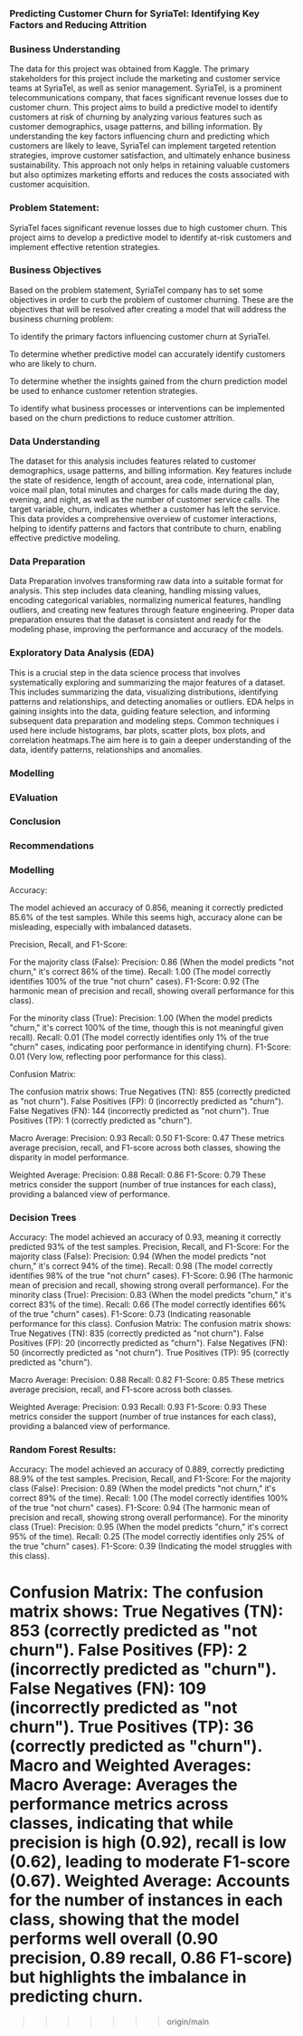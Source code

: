 ### Predicting Customer Churn for SyriaTel: Identifying Key Factors and Reducing Attrition
### Business Understanding
The data for this project was obtained from Kaggle. The primary stakeholders for this project include the marketing and customer service teams at SyriaTel, as well as senior management. SyriaTel, is a prominent telecommunications company, that faces significant revenue losses due to customer churn. This project aims to build a predictive model to identify customers at risk of churning by analyzing various features such as customer demographics, usage patterns, and billing information. By understanding the key factors influencing churn and predicting which customers are likely to leave, SyriaTel can implement targeted retention strategies, improve customer satisfaction, and ultimately enhance business sustainability. This approach not only helps in retaining valuable customers but also optimizes marketing efforts and reduces the costs associated with customer acquisition.

### Problem Statement:
SyriaTel faces significant revenue losses due to high customer churn. This project aims to develop a predictive model to identify at-risk customers and implement effective retention strategies.

### Business Objectives
Based on the problem statement, SyriaTel company has to set some objectives in order to curb the problem of customer churning. These are the objectives that will be resolved after creating a model that will address the business churning problem:

To identify the primary factors influencing customer churn at SyriaTel.

To determine whether predictive model can accurately identify customers who are likely to churn.

To determine whether the insights gained from the churn prediction model be used to enhance customer retention strategies.

To identify what business processes or interventions can be implemented based on the churn predictions to reduce customer attrition.

### Data Understanding
The dataset for this analysis includes features related to customer demographics, usage patterns, and billing information. Key features include the state of residence, length of account, area code, international plan, voice mail plan, total minutes and charges for calls made during the day, evening, and night, as well as the number of customer service calls. The target variable, churn, indicates whether a customer has left the service. This data provides a comprehensive overview of customer interactions, helping to identify patterns and factors that contribute to churn, enabling effective predictive modeling.

### Data Preparation 
Data Preparation involves transforming raw data into a suitable format for analysis. This step includes data cleaning, handling missing values, encoding categorical variables, normalizing numerical features, handling outliers, and creating new features through feature engineering. Proper data preparation ensures that the dataset is consistent and ready for the modeling phase, improving the performance and accuracy of the models.

### Exploratory Data Analysis (EDA)
This is a crucial step in the data science process that involves systematically exploring and summarizing the major features of a dataset. This includes summarizing the data, visualizing distributions, identifying patterns and relationships, and detecting anomalies or outliers. EDA helps in gaining insights into the data, guiding feature selection, and informing subsequent data preparation and modeling steps. Common techniques i used here include histograms, bar plots, scatter plots, box plots, and correlation heatmaps.The aim here is to gain a deeper understanding of the data, identify patterns, relationships and anomalies.
### Modelling

### EValuation

### Conclusion

### Recommendations







### Modelling
Accuracy:

The model achieved an accuracy of 0.856, meaning it correctly predicted 85.6% of the test samples. While this seems high, accuracy alone can be misleading, especially with imbalanced datasets.

Precision, Recall, and F1-Score:

For the majority class (False):
Precision: 0.86 (When the model predicts "not churn," it's correct 86% of the time).
Recall: 1.00 (The model correctly identifies 100% of the true "not churn" cases).
F1-Score: 0.92 (The harmonic mean of precision and recall, showing overall performance for this class).

For the minority class (True):
Precision: 1.00 (When the model predicts "churn," it's correct 100% of the time, though this is not meaningful given recall).
Recall: 0.01 (The model correctly identifies only 1% of the true "churn" cases, indicating poor performance in identifying churn).
F1-Score: 0.01 (Very low, reflecting poor performance for this class).

Confusion Matrix:

The confusion matrix shows:
True Negatives (TN): 855 (correctly predicted as "not churn").
False Positives (FP): 0 (incorrectly predicted as "churn").
False Negatives (FN): 144 (incorrectly predicted as "not churn").
True Positives (TP): 1 (correctly predicted as "churn").

Macro Average:
Precision: 0.93
Recall: 0.50
F1-Score: 0.47 These metrics average precision, recall, and F1-score across both classes, showing the disparity in model performance.

Weighted Average:
Precision: 0.88
Recall: 0.86
F1-Score: 0.79 These metrics consider the support (number of true instances for each class), providing a balanced view of performance.

### Decision Trees 
Accuracy:
The model achieved an accuracy of 0.93, meaning it correctly predicted 93% of the test samples.
Precision, Recall, and F1-Score:
For the majority class (False):
Precision: 0.94 (When the model predicts "not churn," it's correct 94% of the time).
Recall: 0.98 (The model correctly identifies 98% of the true "not churn" cases).
F1-Score: 0.96 (The harmonic mean of precision and recall, showing strong overall performance).
For the minority class (True):
Precision: 0.83 (When the model predicts "churn," it's correct 83% of the time).
Recall: 0.66 (The model correctly identifies 66% of the true "churn" cases).
F1-Score: 0.73 (Indicating reasonable performance for this class).
Confusion Matrix:
The confusion matrix shows:
True Negatives (TN): 835 (correctly predicted as "not churn").
False Positives (FP): 20 (incorrectly predicted as "churn").
False Negatives (FN): 50 (incorrectly predicted as "not churn").
True Positives (TP): 95 (correctly predicted as "churn").

Macro Average:
Precision: 0.88
Recall: 0.82
F1-Score: 0.85 These metrics average precision, recall, and F1-score across both classes.

Weighted Average:
Precision: 0.93
Recall: 0.93
F1-Score: 0.93 These metrics consider the support (number of true instances for each class), providing a balanced view of performance.

### Random Forest Results:
Accuracy:
The model achieved an accuracy of 0.889, correctly predicting 88.9% of the test samples.
Precision, Recall, and F1-Score:
For the majority class (False):
Precision: 0.89 (When the model predicts "not churn," it's correct 89% of the time).
Recall: 1.00 (The model correctly identifies 100% of the true "not churn" cases).
F1-Score: 0.94 (The harmonic mean of precision and recall, showing strong overall performance).
For the minority class (True):
Precision: 0.95 (When the model predicts "churn," it's correct 95% of the time).
Recall: 0.25 (The model correctly identifies only 25% of the true "churn" cases).
F1-Score: 0.39 (Indicating the model struggles with this class).

Confusion Matrix:
The confusion matrix shows:
True Negatives (TN): 853 (correctly predicted as "not churn").
False Positives (FP): 2 (incorrectly predicted as "churn").
False Negatives (FN): 109 (incorrectly predicted as "not churn").
True Positives (TP): 36 (correctly predicted as "churn").
Macro and Weighted Averages:
Macro Average: Averages the performance metrics across classes, indicating that while precision is high (0.92), recall is low (0.62), leading to moderate F1-score (0.67).
Weighted Average: Accounts for the number of instances in each class, showing that the model performs well overall (0.90 precision, 0.89 recall, 0.86 F1-score) but highlights the imbalance in predicting churn.
=======

>>>>>>> origin/main

